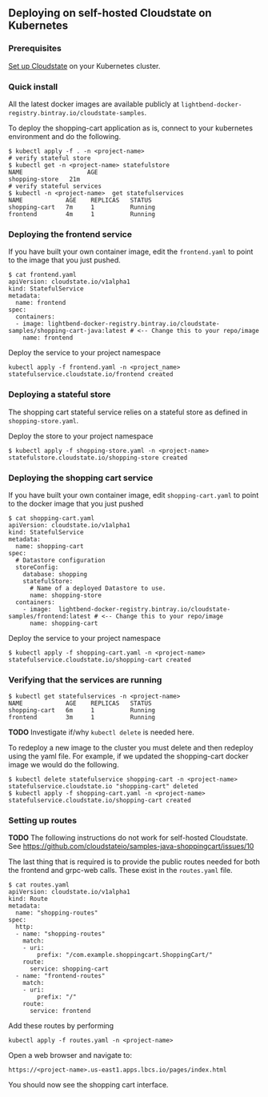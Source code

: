 ## Deploying on self-hosted Cloudstate on Kubernetes

### Prerequisites

[Set up Cloudstate](https://github.com/cloudstateio/cloudstate#run-cloudstate) on your Kubernetes cluster.

### Quick install

All the latest docker images are available publicly at `lightbend-docker-registry.bintray.io/cloudstate-samples`.

To deploy the shopping-cart application as is, connect to your kubernetes environment and do the following.

```shell
$ kubectl apply -f . -n <project-name>
# verify stateful store
$ kubectl get -n <project-name> statefulstore
NAME                  AGE
shopping-store   21m
# verify stateful services
$ kubectl -n <project-name>  get statefulservices
NAME            AGE    REPLICAS   STATUS
shopping-cart   7m     1          Running
frontend        4m     1          Running
```

### Deploying the frontend service

If you have built your own container image, edit the `frontend.yaml` to point to the image that you just pushed.

```shell
$ cat frontend.yaml
apiVersion: cloudstate.io/v1alpha1
kind: StatefulService
metadata:
  name: frontend
spec:
  containers:
  - image: lightbend-docker-registry.bintray.io/cloudstate-samples/shopping-cart-java:latest # <-- Change this to your repo/image
    name: frontend
```

Deploy the service to your project namespace

```shell
kubectl apply -f frontend.yaml -n <project_name>
statefulservice.cloudstate.io/frontend created
```

### Deploying a stateful store

The shopping cart stateful service relies on a stateful store as defined in `shopping-store.yaml`.

Deploy the store to your project namespace
```shell
$ kubectl apply -f shopping-store.yaml -n <project-name>
statefulstore.cloudstate.io/shopping-store created
```

### Deploying the shopping cart service

If you have built your own container image, edit `shopping-cart.yaml` to point to the docker image that you just pushed

```shell
$ cat shopping-cart.yaml
apiVersion: cloudstate.io/v1alpha1
kind: StatefulService
metadata:
  name: shopping-cart
spec:
  # Datastore configuration
  storeConfig:
    database: shopping
    statefulStore:
      # Name of a deployed Datastore to use.
      name: shopping-store
  containers:
    - image:  lightbend-docker-registry.bintray.io/cloudstate-samples/frontend:latest # <-- Change this to your repo/image
      name: shopping-cart
```

Deploy the service to your project namespace

```shell
$ kubectl apply -f shopping-cart.yaml -n <project-name>
statefulservice.cloudstate.io/shopping-cart created
```

### Verifying that the services are running

```shell
$ kubectl get statefulservices -n <project-name>
NAME            AGE    REPLICAS   STATUS
shopping-cart   6m     1          Running
frontend        3m     1          Running
```

**TODO** Investigate if/why `kubectl delete` is needed here.

To redeploy a new image to the cluster you must delete and then redeploy using the yaml file. For example, if we updated the shopping-cart docker image we would do the following.

```shell
$ kubectl delete statefulservice shopping-cart -n <project-name>
statefulservice.cloudstate.io "shopping-cart" deleted
$ kubectl apply -f shopping-cart.yaml -n <project-name>
statefulservice.cloudstate.io/shopping-cart created
```

### Setting up routes

**TODO** The following instructions do not work for self-hosted Cloudstate. See https://github.com/cloudstateio/samples-java-shoppingcart/issues/10

The last thing that is required is to provide the public routes needed for both the frontend and grpc-web calls.  These exist in the `routes.yaml` file.

```shell
$ cat routes.yaml
apiVersion: cloudstate.io/v1alpha1
kind: Route
metadata:
  name: "shopping-routes"
spec:
  http:
  - name: "shopping-routes"
    match:
    - uri:
        prefix: "/com.example.shoppingcart.ShoppingCart/"
    route:
      service: shopping-cart
  - name: "frontend-routes"
    match:
    - uri:
        prefix: "/"
    route:
      service: frontend
```

Add these routes by performing
```shell
kubectl apply -f routes.yaml -n <project-name>
```

Open a web browser and navigate to:

`https://<project-name>.us-east1.apps.lbcs.io/pages/index.html`

You should now see the shopping cart interface.
